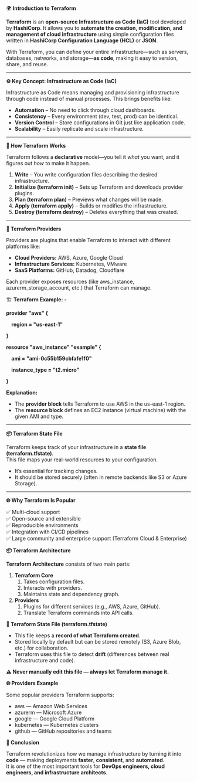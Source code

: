 ﻿🌍 **Introduction to Terraform**

**Terraform** is an **open-source Infrastructure as Code (IaC)** tool developed by **HashiCorp**. It allows you to **automate the creation, modification, and management of cloud infrastructure** using simple configuration files written in **HashiCorp Configuration Language (HCL)** or **JSON**.

With Terraform, you can define your entire infrastructure—such as servers, databases, networks, and storage—**as code**, making it easy to version, share, and reuse.

-----
**⚙️ Key Concept: Infrastructure as Code (IaC)**

Infrastructure as Code means managing and provisioning infrastructure through code instead of manual processes. This brings benefits like:

- **Automation** – No need to click through cloud dashboards.
- **Consistency** – Every environment (dev, test, prod) can be identical.
- **Version Control** – Store configurations in Git just like application code.
- **Scalability** – Easily replicate and scale infrastructure.
-----
**🧩 How Terraform Works**

Terraform follows a **declarative** model—you tell it *what* you want, and it figures out *how* to make it happen.

1. **Write** – You write configuration files describing the desired infrastructure.
1. **Initialize (terraform init)** – Sets up Terraform and downloads provider plugins.
1. **Plan (terraform plan)** – Previews what changes will be made.
1. **Apply (terraform apply)** – Builds or modifies the infrastructure.
1. **Destroy (terraform destroy)** – Deletes everything that was created.
-----
**🔌 Terraform Providers**

Providers are plugins that enable Terraform to interact with different platforms like:

- **Cloud Providers:** AWS, Azure, Google Cloud
- **Infrastructure Services:** Kubernetes, VMware
- **SaaS Platforms:** GitHub, Datadog, Cloudflare

Each provider exposes resources (like aws\_instance, azurerm\_storage\_account, etc.) that Terraform can manage.

🏗️ **Terraform Example: -**

**provider "aws" {**

`  `**region = "us-east-1"**

**}**

**resource "aws\_instance" "example" {**

`  `**ami           = "ami-0c55b159cbfafe1f0"**

`  `**instance\_type = "t2.micro"**

**}**

**Explanation:**

- The **provider block** tells Terraform to use AWS in the us-east-1 region.
- The **resource block** defines an EC2 instance (virtual machine) with the given AMI and type.
-----
**📦 Terraform State File**

Terraform keeps track of your infrastructure in a **state file (terraform.tfstate)**.\
This file maps your real-world resources to your configuration.

- It’s essential for tracking changes.
- It should be stored securely (often in remote backends like S3 or Azure Storage).
-----
**🌐 Why Terraform Is Popular**

✅ Multi-cloud support\
✅ Open-source and extensible\
✅ Reproducible environments\
✅ Integration with CI/CD pipelines\
✅ Large community and enterprise support (Terraform Cloud & Enterprise)

**📦 Terraform Architecture**

**Terraform Architecture** consists of two main parts:

1. **Terraform Core**
   1. Takes configuration files.
   1. Interacts with providers.
   1. Maintains state and dependency graph.
1. **Providers**
   1. Plugins for different services (e.g., AWS, Azure, GitHub).
   1. Translate Terraform commands into API calls.

**🔐 Terraform State File (terraform.tfstate)**

- This file keeps a **record of what Terraform created**.
- Stored locally by default but can be stored remotely (S3, Azure Blob, etc.) for collaboration.
- Terraform uses this file to detect **drift** (differences between real infrastructure and code).

**⚠️ Never manually edit this file — always let Terraform manage it.**

**🌐 Providers Example**

Some popular providers Terraform supports:

- aws — Amazon Web Services
- azurerm — Microsoft Azure
- google — Google Cloud Platform
- kubernetes — Kubernetes clusters
- github — GitHub repositories and teams

**📘 Conclusion**

Terraform revolutionizes how we manage infrastructure by turning it into **code** — making deployments **faster**, **consistent**, and **automated**.\
It is one of the most important tools for **DevOps engineers, cloud engineers, and infrastructure architects**.
